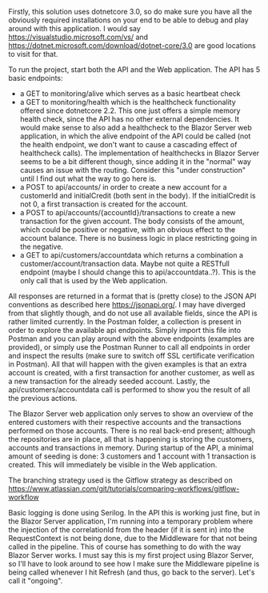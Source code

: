 Firstly, this solution uses dotnetcore 3.0, so do make sure you have all the obviously required installations on your end to be able to debug and play around with this application. I would say https://visualstudio.microsoft.com/vs/ and https://dotnet.microsoft.com/download/dotnet-core/3.0 are good locations to visit for that.

To run the project, start both the API and the Web application. The API has 5 basic endpoints:
* a GET to monitoring/alive which serves as a basic heartbeat check
* a GET to monitoring/health which is the healthcheck functionality offered since dotnetcore 2.2. This one just offers a simple memory health check, since the API has no other external dependencies. It would make sense to also add a healthcheck to the Blazor Server web application, in which the alive endpoint of the API could be called (not the health endpoint, we don't want to cause a cascading effect of healthcheck calls). The implementation of healthchecks in Blazor Server seems to be a bit different though, since adding it in the "normal" way causes an issue with the routing. Consider this "under construction" until I find out what the way to go here is.
* a POST to api/accounts/ in order to create a new account for a customerId and initialCredit (both sent in the body). If the initialCredit is not 0, a first transaction is created for the account.
* a POST to api/accounts/{accountId}/transactions to create a new transaction for the given account. The body consists of the amount, which could be positive or negative, with an obvious effect to the account balance. There is no business logic in place restricting going in the negative.
* a GET to api/customers/accountdata which returns a combination a customer/account/transaction data. Maybe not quite a RESTfull endpoint (maybe I should change this to api/accountdata..?). This is the only call that is used by the Web application.

All responses are returned in a format that is (pretty close) to the JSON API conventions as described here https://jsonapi.org/. I may have diverged from that slightly though, and do not use all available fields, since the API is rather limited currently. In the Postman folder, a collection is present in order to explore the available api endpoints. Simply import this file into Postman and you can play around with the above endpoints (examples are provided), or simply use the Postman Runner to call all endpoints in order and inspect the results (make sure to switch off SSL certificate verification in Postman). All that will happen with the given examples is that an extra account is created, with a first transaction for another customer, as well as a new transaction for the already seeded account. Lastly, the api/customers/accountdata call is performed to show you the result of all the previous actions.

The Blazor Server web application only serves to show an overview of the entered customers with their respective accounts and the transactions performed on those accounts. There is no real back-end present; although the repositories are in place, all that is happening is storing the customers, accounts and transactions in memory. During startup of the API, a minimal amount of seeding is done: 3 customers and 1 account with 1 transaction is created. This will immediately be visible in the Web application.

The branching strategy used is the Gitflow strategy as described on https://www.atlassian.com/git/tutorials/comparing-workflows/gitflow-workflow

Basic logging is done using Serilog. In the API this is working just fine, but in the Blazor Server application, I'm running into a temporary problem where the injection of the correlationId from the header (if it is sent in) into the RequestContext is not being done, due to the Middleware for that not being called in the pipeline. This of course has something to do with the way Blazor Server works. I must say this is my first project using Blazor Server, so I'll have to look around to see how I make sure the Middleware pipeline is being called whenever I hit Refresh (and thus, go back to the server). Let's call it "ongoing".
